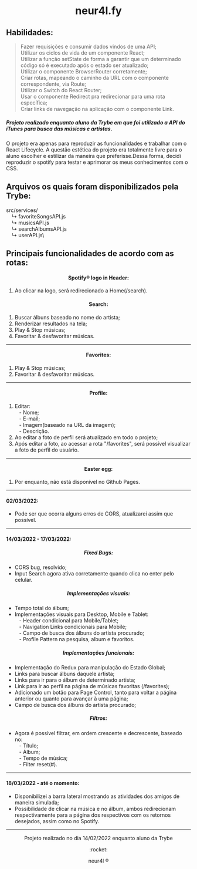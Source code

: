 <div align="center">
  <h1>neur4l.fy</h1>
</div>


## Habilidades:

> Fazer requisições e consumir dados vindos de uma API;\
> Utilizar os ciclos de vida de um componente React;\
> Utilizar a função setState de forma a garantir que um determinado código só é executado após o estado ser atualizado;\
> Utilizar o componente BrowserRouter corretamente;\
> Criar rotas, mapeando o caminho da URL com o componente correspondente, via Route;\
> Utilizar o Switch do React Router;\
> Usar o componente Redirect pra redirecionar para uma rota específica;\
> Criar links de navegação na aplicação com o componente Link.

##### Projeto realizado enquanto aluno da Trybe em que foi utilizado a API do iTunes para busca das músicas e artistas.

O projeto era apenas para reproduzir as funcionalidades e trabalhar com o React Lifecycle. A questão estética do projeto era totalmente livre para o aluno escolher e estilizar da maneira que preferisse.Dessa forma, decidi reproduzir o spotify para testar e aprimorar os meus conhecimentos com o CSS.

## Arquivos os quais foram disponibilizados pela Trybe:
src/services/\
&nbsp;&nbsp;&nbsp; ↳ favoriteSongsAPI.js\
&nbsp;&nbsp;&nbsp; ↳ musicsAPI.js\
&nbsp;&nbsp;&nbsp; ↳ searchAlbumsAPI.js\
&nbsp;&nbsp;&nbsp; ↳ userAPI.js\

## Principais funcionalidades de acordo com as rotas:

<div align="center">
  <h4>Spotify® logo in Header:</h4>
</div>

1. Ao clicar na logo, será redirecionado a Home(/search).

<div align="center">
  <h4>Search:</h4>
</div>

1. Buscar álbuns baseado no nome do artista;
2. Renderizar resultados na tela;
3. Play & Stop músicas;
4. Favoritar & desfavoritar músicas.

___

<div align="center">
  <h4>Favorites:</h4>
</div>

1. Play & Stop músicas;
2. Favoritar & desfavoritar músicas.

___

<div align="center">
  <h4>Profile:</h4>
</div>

1. Editar:\
&nbsp;&nbsp; - Nome;\
&nbsp;&nbsp; - E-mail;\
&nbsp;&nbsp; - Imagem(baseado na URL da imagem);\
&nbsp;&nbsp; - Descrição.
2. Ao editar a foto de perfil será atualizado em todo o projeto;
3. Após editar a foto, ao acessar a rota "/favorites", será possível visualizar a foto de perfil do usuário. 

___

<div align="center">
  <h4>Easter egg:</h4>
</div>

1. Por enquanto, não está disponível no Github Pages.

___

#### 02/03/2022:

- Pode ser que ocorra alguns erros de CORS, atualizarei assim que possível.

___

#### 14/03/2022 - 17/03/2022:

<div align="center">
  <h5>Fixed Bugs:</h5>
</div>

- CORS bug, resolvido;
- Input Search agora ativa corretamente quando clica no enter pelo celular.

<div align="center">
  <h5>Implementações visuais:</h5>
</div>

- Tempo total do álbum;
- Implementações visuais para Desktop, Mobile e Tablet:\
&nbsp;&nbsp; - Header condicional para Mobile/Tablet;\
&nbsp;&nbsp; - Navigation Links condicionais para Mobile;\
&nbsp;&nbsp; - Campo de busca dos álbuns do artista procurado;\
&nbsp;&nbsp; - Profile Pattern na pesquisa, album e favoritos.

<div align="center">
  <h5>Implementações funcionais:</h5>
</div>

- Implementação do Redux para manipulação do Estado Global;
- Links para buscar álbuns daquele artista;
- Links para ir para o álbum de determinado artista;
- Link para ir ao perfil na página de músicas favoritas (/favorites);
- Adicionado um botão para Page Control, tanto para voltar a página anterior ou quanto para avançar à uma página;
- Campo de busca dos álbuns do artista procurado;

<div align="center">
  <h5>Filtros:</h5>
</div>

- Agora é possível filtrar, em ordem crescente e decrescente, baseado no:\
&nbsp;&nbsp; - Título;\
&nbsp;&nbsp; - Álbum;\
&nbsp;&nbsp; - Tempo de música;\
&nbsp;&nbsp; - Filter reset(#).

___

#### 18/03/2022 - até o momento:

- Disponibilizei a barra lateral mostrando as atividades dos amigos de maneira simulada;
- Possibilidade de clicar na música e no álbum, ambos redirecionam respectivamente para a página dos respectivos com os retornos desejados, assim como no Spotify.
___

<div align="center">
  <p>Projeto realizado no dia 14/02/2022 enquanto aluno da Trybe</p>
  <p>:rocket:</p>
  <p>neur4l ®</p>
</div>
